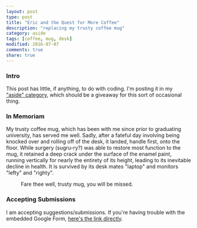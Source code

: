 ```yaml
---
layout: post
type: post
title: "Eric and the Quest for More Coffee"
description: "replacing my trusty coffee mug"
category: aside
tags: [coffee, mug, desk]
modified: 2016-07-07
comments: true
share: true
---
```


### Intro
This post has little, if anything, to do with coding. I'm posting it in my ["aside" category](/categories/#aside), which should be a giveaway for this sort of occasional thing.

### In Memoriam
My trusty coffee mug, which has been with me since prior to graduating university, has served me well. Sadly, after a fateful day involving being knocked over and rolling off of the desk, it landed, handle first, onto the floor. While surgery (sugru-ry?) was able to restore most function to the mug, it retained a deep crack under the surface of the enamel paint, running vertically for nearly the entirety of its height, leading to its inevitable decline in health. It is survived by its desk mates "laptop" and monitors "lefty" and "righty".

<figure>
  <amp-img src="/assets/images/post_images/TrustyMug.jpg"
  alt="trusty mug pic"
  width="1200" height="1200"
  layout="responsive"></amp-img>
 <figcaption>Fare thee well, trusty mug, you will be missed.</figcaption>
</figure>

### Accepting Submissions
I am accepting suggestions/submissions. If you're having trouble with the embedded Google Form, [here's the link directly](https://docs.google.com/forms/d/18gjdmG_-X5c5YKqT95trQvhAApJqQ7ZAI5_-EjFse4M).

<amp-iframe
	width="760"
  height="840"
  layout="responsive"
  sandbox="allow-scripts allow-same-origin allow-popups"
  frameborder="0"
  src="https://docs.google.com/forms/d/18gjdmG_-X5c5YKqT95trQvhAApJqQ7ZAI5_-EjFse4M/viewform?embedded=true">
</amp-iframe>
